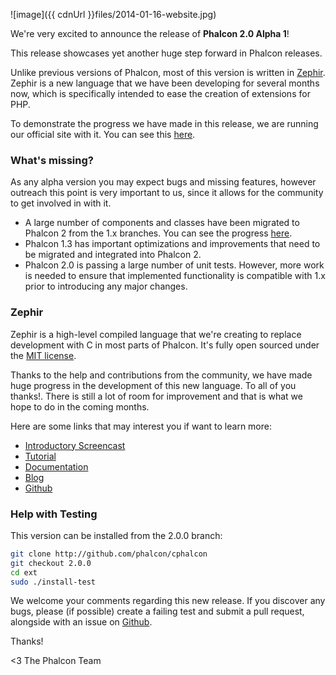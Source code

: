 ![image]({{ cdnUrl }}files/2014-01-16-website.jpg)

We're very excited to announce the release of **Phalcon 2.0 Alpha 1**!

This release showcases yet another huge step forward in Phalcon releases.

Unlike previous versions of Phalcon, most of this version is written in [Zephir](http://zephir-lang.com/index.html). Zephir is a new language that we have been developing for several months now, which is specifically intended to ease the creation of extensions for PHP.

To demonstrate the progress we have made in this release, we are running our official site with it. You can see this [here](http://two.phalconphp.com/website).

### What's missing?

As any alpha version you may expect bugs and missing features, however outreach this point is very important to us, since it allows for the community to get involved in with it.

- A large number of components and classes have been migrated to Phalcon 2 from the 1.x branches. You can see the progress [here](https://github.com/phalcon/cphalcon/wiki/Progress-2.0).
- Phalcon 1.3 has important optimizations and improvements that need to be migrated and integrated into Phalcon 2.
- Phalcon 2.0 is passing a large number of unit tests. However, more work is needed to ensure that implemented functionality is compatible with 1.x prior to introducing any major changes.

### Zephir

Zephir is a high-level compiled language that we're creating to replace development with C in most parts of Phalcon. It's fully open sourced under the [MIT license](http://opensource.org/licenses/MIT).

Thanks to the help and contributions from the community, we have made huge progress in the development of this new language. To all of you thanks!. There is still a lot of room for improvement and that is what we hope to do in the coming months.

Here are some links that may interest you if want to learn more:

- [Introductory Screencast](http://vimeo.com/84180223)
- [Tutorial](http://zephir-lang.com/tutorial.html)
- [Documentation](http://zephir-lang.com/)
- [Blog](http://blog.zephir-lang.com/)
- [Github](https://github.com/phalcon/zephir)

### Help with Testing

This version can be installed from the 2.0.0 branch:

```sh
git clone http://github.com/phalcon/cphalcon
git checkout 2.0.0
cd ext
sudo ./install-test
```

We welcome your comments regarding this new release. If you discover any bugs, please (if possible) create a failing test and submit a pull request, alongside with an issue on [Github](https://github.com/phalcon/cphalcon).

Thanks!


<3 The Phalcon Team

